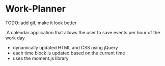 # Work-Planner
TODO: add gif, make it look better

![]()
A calendar application that allows the user to save events per hour of the work day
- dynamically updated HTML and CSS using jQuery
- each time block is updated based on the current time
- uses the moment.js library
